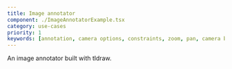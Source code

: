 ```yaml
---
title: Image annotator
component: ./ImageAnnotatorExample.tsx
category: use-cases
priority: 1
keywords: [annotation, camera options, constraints, zoom, pan, camera bounds, pan speed, zoom speed]
---
```


An image annotator built with tldraw.
